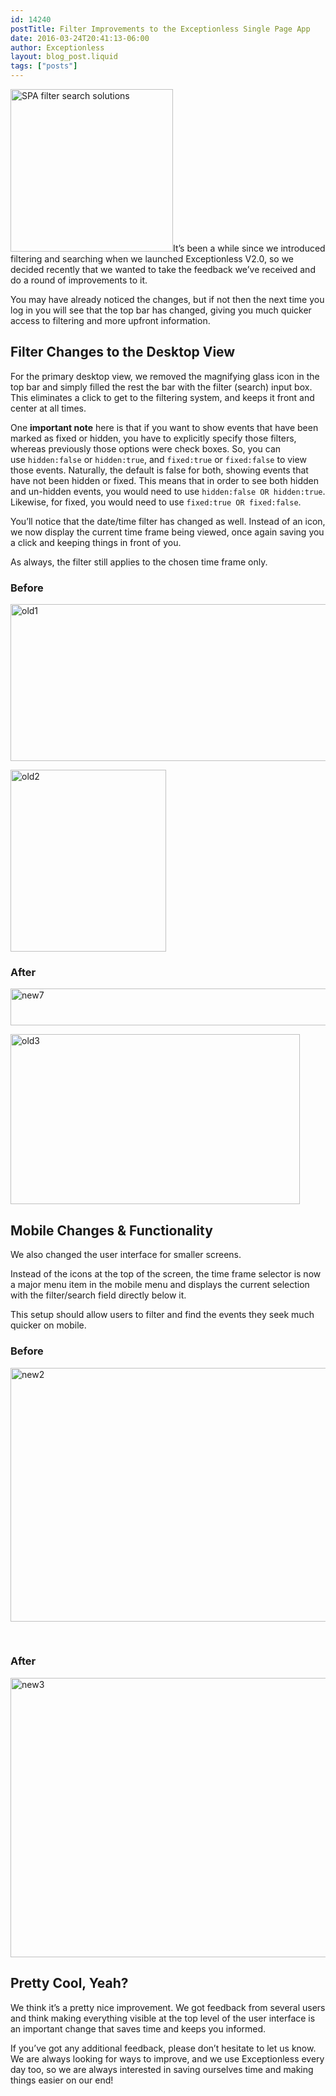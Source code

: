 ```yaml
---
id: 14240
postTitle: Filter Improvements to the Exceptionless Single Page App
date: 2016-03-24T20:41:13-06:00
author: Exceptionless
layout: blog_post.liquid
tags: ["posts"]
---
```

<img loading="lazy" class="alignright size-full wp-image-14249" src="http://exceptionless.com/assets/user-experience-search-filter-changes.png" alt="SPA filter search solutions" width="260" height="260" data-id="14249" srcset="https://exceptionless.com/assets/user-experience-search-filter-changes.png 260w, https://exceptionless.com/assets/user-experience-search-filter-changes-150x150.png 150w" sizes="(max-width: 260px) 100vw, 260px" />It&#8217;s been a while since we introduced filtering and searching when we launched Exceptionless V2.0, so we decided recently that we wanted to take the feedback we&#8217;ve received and do a round of improvements to it.

You may have already noticed the changes, but if not then the next time you log in you will see that the top bar has changed, giving you much quicker access to filtering and more upfront information.<!--more-->

## Filter Changes to the Desktop View

For the primary desktop view, we removed the magnifying glass icon in the top bar and simply filled the rest the bar with the filter (search) input box. This eliminates a click to get to the filtering system, and keeps it front and center at all times.

One **important note** here is that if you want to show events that have been marked as fixed or hidden, you have to explicitly specify those filters, whereas previously those options were check boxes. So, you can use `hidden:false` or `hidden:true`, and `fixed:true` or `fixed:false` to view those events. Naturally, the default is false for both, showing events that have not been hidden or fixed. This means that in order to see both hidden and un-hidden events, you would need to use `hidden:false OR hidden:true`. Likewise, for fixed, you would need to use `fixed:true OR fixed:false`.

You&#8217;ll notice that the date/time filter has changed as well. Instead of an icon, we now display the current time frame being viewed, once again saving you a click and keeping things in front of you.

As always, the filter still applies to the chosen time frame only.

### Before

<a href="http://exceptionless.com/assets/old1.png" rel="attachment wp-att-14241"><img loading="lazy" class="aligncenter wp-image-14241 size-full" src="http://exceptionless.com/assets/old1.png" alt="old1" width="594" height="251" data-id="14241" srcset="https://exceptionless.com/assets/old1.png 594w, https://exceptionless.com/assets/old1-300x127.png 300w" sizes="(max-width: 594px) 100vw, 594px" /></a>

<a href="http://exceptionless.com/assets/old2.png" rel="attachment wp-att-14242"><img loading="lazy" class="aligncenter wp-image-14242 size-full" src="http://exceptionless.com/assets/old2.png" alt="old2" width="249" height="291" data-id="14242" /></a>

### After

<a href="http://exceptionless.com/assets/new7.png" rel="attachment wp-att-14243"><img loading="lazy" class="aligncenter wp-image-14243 size-full" src="http://exceptionless.com/assets/new7.png" alt="new7" width="631" height="59" data-id="14243" srcset="https://exceptionless.com/assets/new7.png 631w, https://exceptionless.com/assets/new7-300x28.png 300w" sizes="(max-width: 631px) 100vw, 631px" /></a>

<a href="http://exceptionless.com/assets/old3.png" rel="attachment wp-att-14244"><img loading="lazy" class="aligncenter size-full wp-image-14244" src="http://exceptionless.com/assets/old3.png" alt="old3" width="463" height="272" data-id="14244" srcset="https://exceptionless.com/assets/old3.png 463w, https://exceptionless.com/assets/old3-300x176.png 300w" sizes="(max-width: 463px) 100vw, 463px" /></a>

## Mobile Changes & Functionality

We also changed the user interface for smaller screens.

Instead of the icons at the top of the screen, the time frame selector is now a major menu item in the mobile menu and displays the current selection with the filter/search field directly below it.

This setup should allow users to filter and find the events they seek much quicker on mobile.

### Before

<a href="http://exceptionless.com/assets/new2.png" rel="attachment wp-att-14245"><img loading="lazy" class="aligncenter size-full wp-image-14245" src="http://exceptionless.com/assets/new2.png" alt="new2" width="594" height="406" data-id="14245" srcset="https://exceptionless.com/assets/new2.png 594w, https://exceptionless.com/assets/new2-300x205.png 300w" sizes="(max-width: 594px) 100vw, 594px" /></a>

&nbsp;

### After

<a href="http://exceptionless.com/assets/new3.png" rel="attachment wp-att-14247"><img loading="lazy" class="aligncenter size-full wp-image-14247" src="http://exceptionless.com/assets/new3.png" alt="new3" width="623" height="447" data-id="14247" srcset="https://exceptionless.com/assets/new3.png 623w, https://exceptionless.com/assets/new3-300x215.png 300w" sizes="(max-width: 623px) 100vw, 623px" /></a>

## Pretty Cool, Yeah?

We think it&#8217;s a pretty nice improvement. We got feedback from several users and think making everything visible at the top level of the user interface is an important change that saves time and keeps you informed.

If you&#8217;ve got any additional feedback, please don&#8217;t hesitate to let us know. We are always looking for ways to improve, and we use Exceptionless every day too, so we are always interested in saving ourselves time and making things easier on our end!

